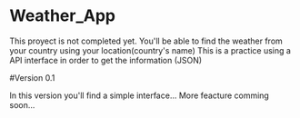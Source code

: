 # Weather_App

This proyect is not completed yet. You'll be able to find the weather from your country using your location(country's name) This is a practice using a API interface in order to get the information (JSON)

#Version 0.1

In this version you'll find a simple interface... 
More feacture comming soon...
